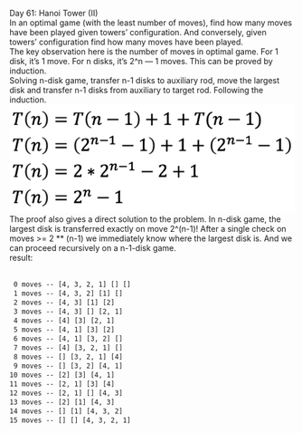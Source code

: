 Day 61: Hanoi Tower (II)
<br>
In an optimal game (with the least number of moves), find how many moves have been played given towers’ configuration. And conversely, given towers’ configuration find how many moves have been played.
<br>
The key observation here is the number of moves in optimal game. For 1 disk, it’s 1 move. For n disks, it’s 2^n — 1 moves. This can be proved by induction.
<br>
Solving n-disk game, transfer n-1 disks to auxiliary rod, move the largest disk and transfer n-1 disks from auxiliary to target rod. Following the induction.
<br>
![Alt text](hanoiII.png?raw=true "hanoi")
<br>
The proof also gives a direct solution to the problem. In n-disk game, the largest disk is transferred exactly on move 2^(n-1)! After a single check on moves >= 2 ** (n-1) we immediately know where the largest disk is. And we can proceed recursively on a n-1-disk game.
<br>
result:
```

 0 moves -- [4, 3, 2, 1] [] []
 1 moves -- [4, 3, 2] [1] []
 2 moves -- [4, 3] [1] [2]
 3 moves -- [4, 3] [] [2, 1]
 4 moves -- [4] [3] [2, 1]
 5 moves -- [4, 1] [3] [2]
 6 moves -- [4, 1] [3, 2] []
 7 moves -- [4] [3, 2, 1] []
 8 moves -- [] [3, 2, 1] [4]
 9 moves -- [] [3, 2] [4, 1]
10 moves -- [2] [3] [4, 1]
11 moves -- [2, 1] [3] [4]
12 moves -- [2, 1] [] [4, 3]
13 moves -- [2] [1] [4, 3]
14 moves -- [] [1] [4, 3, 2]
15 moves -- [] [] [4, 3, 2, 1]

```
